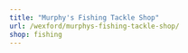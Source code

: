```yaml
---
title: "Murphy's Fishing Tackle Shop"
url: /wexford/murphys-fishing-tackle-shop/
shop: fishing
---
```

